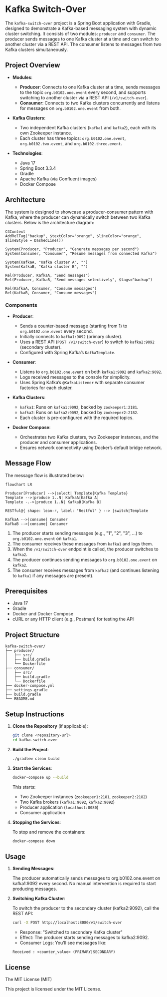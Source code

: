 # Kafka Switch-Over

The `kafka-switch-over` project is a Spring Boot application with Gradle, designed to demonstrate a Kafka-based messaging system with dynamic cluster switching. It consists of two modules: `producer` and `consumer`. The producer sends messages to one Kafka cluster at a time and can switch to another cluster via a REST API. The consumer listens to messages from two Kafka clusters simultaneously.

## Project Overview

- **Modules**:
    - **Producer**: Connects to one Kafka cluster at a time, sends messages to the topic `org.b0102.one.event` every second, and supports switching to another cluster via a REST API (`/v1/switch-over`).
    - **Consumer**: Connects to two Kafka clusters concurrently and listens for messages on `org.b0102.one.event` from both.

- **Kafka Clusters**:
    - Two independent Kafka clusters (`kafka1` and `kafka2`), each with its own Zookeeper instance.
    - Each cluster has three topics: `org.b0102.one.event`, `org.b0102.two.event`, and `org.b0102.three.event`.

- **Technologies**:
    - Java 17
    - Spring Boot 3.3.4
    - Gradle
    - Apache Kafka (via Confluent images)
    - Docker Compose

## Architecture

The system is designed to showcase a producer-consumer pattern with Kafka, where the producer can dynamically switch between two Kafka clusters. Below is the architecture diagram:

```
C4Context
AddRelTag("backup", $textColor="orange", $lineColor="orange", $lineStyle = DashedLine())

System(Producer, "Producer", "Generate messages per second")
System(Consumer, "Consumer", "Resume messages from connected Kafka")

System(KafkaA, "Kafka cluster A", "")
System(KafkaB, "Kafka cluster B", "")

Rel(Producer, KafkaA, "Send messages")
Rel(Producer, KafkaB, "Send messages selectively", $tags="backup")

Rel(KafkaA, Consumer, "Consume messages")
Rel(KafkaB, Consumer, "Consume messages")
```

### Components
- **Producer**:
    - Sends a counter-based message (starting from 1) to `org.b0102.one.event` every second.
    - Initially connects to `kafka1:9092` (primary cluster).
    - Uses a REST API (`POST /v1/switch-over`) to switch to `kafka2:9092` (secondary cluster).
    - Configured with Spring Kafka’s `KafkaTemplate`.

- **Consumer**:
    - Listens to `org.b0102.one.event` on both `kafka1:9092` and `kafka2:9092`.
    - Logs received messages to the console for simplicity.
    - Uses Spring Kafka’s `@KafkaListener` with separate consumer factories for each cluster.

- **Kafka Clusters**:
    - `kafka1`: Runs on `kafka1:9092`, backed by `zookeeper1:2181`.
    - `kafka2`: Runs on `kafka2:9092`, backed by `zookeeper2:2182`.
    - Each cluster is pre-configured with the required topics.

- **Docker Compose**:
    - Orchestrates two Kafka clusters, two Zookeeper instances, and the producer and consumer applications.
    - Ensures network connectivity using Docker’s default bridge network.

## Message Flow

The message flow is illustrated below:

```mermaid
flowchart LR

Producer[Producer] -->|select| Template{Kafka Template}
Template -->|produce 1..N| KafkaA[Kafka A]
Template -.->|produce 1..N| KafkaB[Kafka B]

RESTful@{ shape: lean-r, label: "Restful" } --> |switch|Template

KafkaA -->|consume| Consumer
KafkaB -->|consume| Consumer

```

1. The producer starts sending messages (e.g., "1", "2", "3", ...) to `org.b0102.one.event` on `kafka1`.
2. The consumer receives these messages from `kafka1` and logs them.
3. When the `/v1/switch-over` endpoint is called, the producer switches to `kafka2`.
4. The producer continues sending messages to `org.b0102.one.event` on `kafka2`.
5. The consumer receives messages from `kafka2` (and continues listening to `kafka1` if any messages are present).

## Prerequisites

- Java 17
- Gradle
- Docker and Docker Compose
- cURL or any HTTP client (e.g., Postman) for testing the API

## Project Structure
  ```text
  kafka-switch-over/
  ├── producer/
  │   ├── src/
  │   ├── build.gradle
  │   └── Dockerfile
  ├── consumer/
  │   ├── src/
  │   ├── build.gradle
  │   └── Dockerfile
  ├── docker-compose.yml
  ├── settings.gradle
  ├── build.gradle
  └── README.md
  ```

## Setup Instructions

1. **Clone the Repository** (if applicable):
   ```bash
   git clone <repository-url>
   cd kafka-switch-over
   ```

2. **Build the Project**:
   ```bash
   ./gradlew clean build
   ```

3. **Start the Services**:
   ```bash
   docker-compose up --build
   ```

    This starts:
   + Two Zookeeper instances (`zookeeper1:2181`, `zookeeper2:2182`)
   + Two Kafka brokers (`kafka1:9092`, `kafka2:9092`)
   + Producer application (`localhost:8080`)
   + Consumer application


4. **Stopping the Services**:
 
   To stop and remove the containers:
   ```bash
   docker-compose down
   ```
 
## Usage
1. **Sending Messages**:

    The producer automatically sends messages to org.b0102.one.event on kafka1:9092 every second. No manual intervention is required to start producing messages.


2. **Switching Kafka Cluster**:

    To switch the producer to the secondary cluster (kafka2:9092), call the REST API:

   ```bash
   curl -X POST http://localhost:8080/v1/switch-over
   ```

   + Response: "Switched to secondary Kafka cluster"
   + Effect: The producer starts sending messages to kafka2:9092.
   + Consumer Logs: You’ll see messages like:

   ```text
   Received : <counter_value> (PRIMARY|SECONDARY)
   ```

## License

The MIT License (MIT)

This project is licensed under the MIT License.